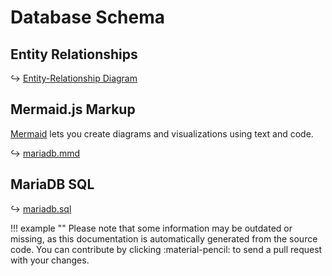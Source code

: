 # Database Schema

## Entity Relationships

↪ [Entity-Relationship Diagram](schema.md)

##  Mermaid.js Markup

[Mermaid](https://mermaid-js.github.io/) lets you create diagrams and visualizations using text and code.

↪ [mariadb.mmd](https://github.com/photoprism/photoprism/blob/develop/internal/entity/schema/mariadb.mmd)

## MariaDB SQL

↪ [mariadb.sql](https://raw.githubusercontent.com/photoprism/photoprism/develop/internal/entity/schema/mariadb.sql)

!!! example ""
    Please note that some information may be outdated or missing, as this documentation is automatically generated from the source code. You can contribute by clicking :material-pencil: to send a pull request with your changes.
